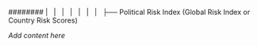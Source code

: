 ######## |   |   |   |   |   |   |   ├── Political Risk Index (Global Risk Index or Country Risk Scores)

*Add content here*